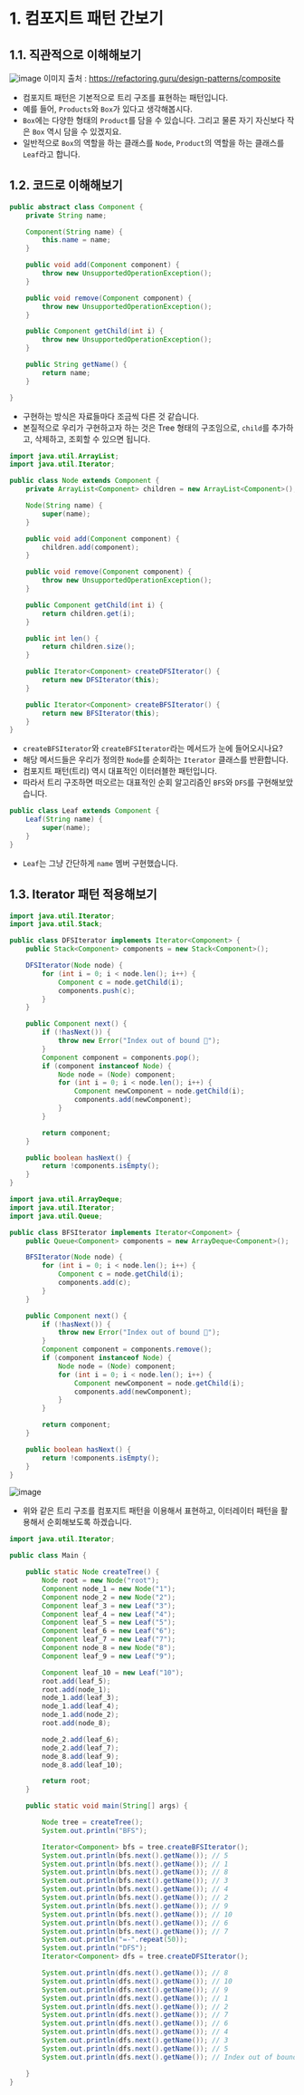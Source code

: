 # 1. 컴포지트 패턴 간보기


## 1.1. 직관적으로 이해해보기
![image](https://user-images.githubusercontent.com/75282888/172877516-465a123f-7629-40a7-bb21-884915230057.png)
이미지 출처 : https://refactoring.guru/design-patterns/composite

- 컴포지트 패턴은 기본적으로 트리 구조를 표현하는 패턴입니다.
- 예를 들어, `Products`와 `Box`가 있다고 생각해봅시다.
- `Box`에는 다양한 형태의 `Product`를 담을 수 있습니다. 그리고 물론 자기 자신보다 작은 `Box` 역시 담을 수 있겠지요. 
- 일반적으로 `Box`의 역할을 하는 클래스를 `Node`, `Product`의 역할을 하는 클래스를 `Leaf`라고 합니다.



## 1.2. 코드로 이해해보기
```java
public abstract class Component {
    private String name;

    Component(String name) {
        this.name = name;
    }

    public void add(Component component) {
        throw new UnsupportedOperationException();
    }

    public void remove(Component component) {
        throw new UnsupportedOperationException();
    }

    public Component getChild(int i) {
        throw new UnsupportedOperationException();
    }

    public String getName() {
        return name;
    }

}

```
- 구현하는 방식은 자료들마다 조금씩 다른 것 같습니다.
- 본질적으로 우리가 구현하고자 하는 것은 Tree 형태의 구조임으로, `child`를 추가하고, 삭제하고, 조회할 수 있으면 됩니다.


```java
import java.util.ArrayList;
import java.util.Iterator;

public class Node extends Component {
    private ArrayList<Component> children = new ArrayList<Component>();

    Node(String name) {
        super(name);
    }

    public void add(Component component) {
        children.add(component);
    }

    public void remove(Component component) {
        throw new UnsupportedOperationException();
    }

    public Component getChild(int i) {
        return children.get(i);
    }

    public int len() {
        return children.size();
    }

    public Iterator<Component> createDFSIterator() {
        return new DFSIterator(this);
    }

    public Iterator<Component> createBFSIterator() {
        return new BFSIterator(this);
    }
}
```

- `createBFSIterator`와 `createBFSIterator`라는 메서드가 눈에 들어오시나요?
- 해당 메서드들은 우리가 정의한 `Node`를 순회하는 `Iterator` 클래스를 반환합니다.
- 컴포지트 패턴(트리) 역시 대표적인 이터러블한 패턴입니다.
- 따라서 트리 구조하면 떠오르는 대표적인 순회 알고리즘인 `BFS`와 `DFS`를 구현해보았습니다.

```java
public class Leaf extends Component {
    Leaf(String name) {
        super(name);
    }
}
```
- `Leaf`는 그냥 간단하게 `name` 멤버  구현했습니다.


## 1.3. Iterator 패턴 적용해보기

```java
import java.util.Iterator;
import java.util.Stack;

public class DFSIterator implements Iterator<Component> {
    public Stack<Component> components = new Stack<Component>();

    DFSIterator(Node node) {
        for (int i = 0; i < node.len(); i++) {
            Component c = node.getChild(i);
            components.push(c);
        }
    }

    public Component next() {
        if (!hasNext()) {
            throw new Error("Index out of bound 💩");
        }
        Component component = components.pop();
        if (component instanceof Node) {
            Node node = (Node) component;
            for (int i = 0; i < node.len(); i++) {
                Component newComponent = node.getChild(i);
                components.add(newComponent);
            }
        }

        return component;
    }

    public boolean hasNext() {
        return !components.isEmpty();
    }
}
```


```java
import java.util.ArrayDeque;
import java.util.Iterator;
import java.util.Queue;

public class BFSIterator implements Iterator<Component> {
    public Queue<Component> components = new ArrayDeque<Component>();

    BFSIterator(Node node) {
        for (int i = 0; i < node.len(); i++) {
            Component c = node.getChild(i);
            components.add(c);
        }
    }

    public Component next() {
        if (!hasNext()) {
            throw new Error("Index out of bound 💩");
        }
        Component component = components.remove();
        if (component instanceof Node) {
            Node node = (Node) component;
            for (int i = 0; i < node.len(); i++) {
                Component newComponent = node.getChild(i);
                components.add(newComponent);
            }
        }

        return component;
    }

    public boolean hasNext() {
        return !components.isEmpty();
    }
}
```

![image](https://user-images.githubusercontent.com/75282888/173207721-264a7775-550b-4cc3-9b2b-89fd27e09cbd.png)

- 위와 같은 트리 구조를 컴포지트 패턴을 이용해서 표현하고, 이터레이터 패턴을 활용해서 순회해보도록 하겠습니다.


```java
import java.util.Iterator;

public class Main {

    public static Node createTree() {
        Node root = new Node("root");
        Component node_1 = new Node("1");
        Component node_2 = new Node("2");
        Component leaf_3 = new Leaf("3");
        Component leaf_4 = new Leaf("4");
        Component leaf_5 = new Leaf("5");
        Component leaf_6 = new Leaf("6");
        Component leaf_7 = new Leaf("7");
        Component node_8 = new Node("8");
        Component leaf_9 = new Leaf("9");

        Component leaf_10 = new Leaf("10");
        root.add(leaf_5);
        root.add(node_1);
        node_1.add(leaf_3);
        node_1.add(leaf_4);
        node_1.add(node_2);
        root.add(node_8);

        node_2.add(leaf_6);
        node_2.add(leaf_7);
        node_8.add(leaf_9);
        node_8.add(leaf_10);

        return root;
    }

    public static void main(String[] args) {

        Node tree = createTree();
        System.out.println("BFS");

        Iterator<Component> bfs = tree.createBFSIterator();
        System.out.println(bfs.next().getName()); // 5
        System.out.println(bfs.next().getName()); // 1
        System.out.println(bfs.next().getName()); // 8
        System.out.println(bfs.next().getName()); // 3
        System.out.println(bfs.next().getName()); // 4
        System.out.println(bfs.next().getName()); // 2
        System.out.println(bfs.next().getName()); // 9
        System.out.println(bfs.next().getName()); // 10
        System.out.println(bfs.next().getName()); // 6
        System.out.println(bfs.next().getName()); // 7
        System.out.println("=-".repeat(50));
        System.out.println("DFS");
        Iterator<Component> dfs = tree.createDFSIterator();

        System.out.println(dfs.next().getName()); // 8
        System.out.println(dfs.next().getName()); // 10
        System.out.println(dfs.next().getName()); // 9
        System.out.println(dfs.next().getName()); // 1
        System.out.println(dfs.next().getName()); // 2
        System.out.println(dfs.next().getName()); // 7
        System.out.println(dfs.next().getName()); // 6
        System.out.println(dfs.next().getName()); // 4
        System.out.println(dfs.next().getName()); // 3
        System.out.println(dfs.next().getName()); // 5
        System.out.println(dfs.next().getName()); // Index out of bound 💩

    }
}









